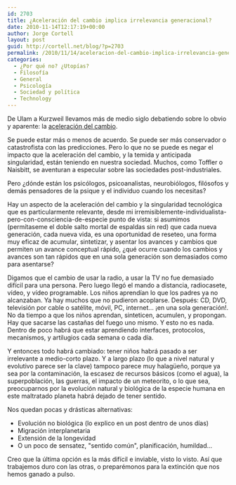 ```yaml
---
id: 2703
title: ¿Aceleración del cambio implica irrelevancia generacional?
date: 2010-11-14T12:17:19+00:00
author: Jorge Cortell
layout: post
guid: http://cortell.net/blog/?p=2703
permalink: /2010/11/14/aceleracion-del-cambio-implica-irrelevancia-generacional/
categories:
  - ¿Por qué no? ¿Utopías?
  - Filosofí­a
  - General
  - Psicología
  - Sociedad y polí­tica
  - Technology
---
```

De Ulam a Kurzweil llevamos más de medio siglo debatiendo sobre lo obvio y aparente: la <a title="http://en.wikipedia.org/wiki/Accelerating_change" href="http://en.wikipedia.org/wiki/Accelerating_change" target="_blank">aceleración del cambio</a>.

Se puede estar más o menos de acuerdo. Se puede ser más conservador o catastrofista con las predicciones. Pero lo que no se puede es negar el impacto que la aceleración del cambio, y la temida y anticipada singularidad, están teniendo en nuestra sociedad. Muchos, como Toffler o Naisbitt, se aventuran a especular sobre las sociedades post-industriales.

Pero ¿dónde están los psicólogos, psicoanalistas, neurobiólogos, filósofos y demás pensadores de la psique y el individuo cuando los necesitas?

Hay un aspecto de la aceleración del cambio y la singularidad tecnológica que es particularmente relevante, desde mi irremisiblemente-individualista-pero-con-consciencia-de-especie punto de vista: si asumimos (permítaseme el doble salto mortal de espaldas sin red) que cada nueva generación, cada nueva vida, es una oportunidad de reseteo, una forma muy eficaz de acumular, sintetizar, y asentar los avances y cambios que permiten un avance conceptual rápido, ¿qué ocurre cuando los cambios y avances son tan rápidos que en una sola generación son demasiados como para asentarse?

Digamos que el cambio de usar la radio, a usar la TV no fue demasiado difícil para una persona. Pero luego llegó el mando a distancia, radiocasete, vídeo, y vídeo programable. Los niños aprendían lo que los padres ya no alcanzaban. Ya hay muchos que no pudieron acoplarse. Después: CD, DVD, televisión por cable o satélite, móvil, PC, internet... ¡en una sola generación!. No da tiempo a que los niños aprendan, sinteticen, acumulen, y propongan. Hay que sacarse las castañas del fuego uno mismo. Y esto no es nada. Dentro de poco habrá que estar aprendiendo interfaces, protocolos, mecanismos, y artilugios cada semana o cada día.

Y entonces todo habrá cambiado: tener niños habrá pasado a ser irrelevante a medio-corto plazo. Y a largo plazo (lo que a nivel natural y evolutivo parece ser la clave) tampoco parece muy halagüeño, porque ya sea por la contaminación, la escasez de recursos básicos (como el agua), la superpoblación, las guerras, el impacto de un meteorito, o lo que sea, preocuparnos por la evolución natural y biológica de la especie humana en este maltratado planeta habrá dejado de tener sentido.

Nos quedan pocas y drásticas alternativas:

  * Evolución no biológica (lo explico en un post dentro de unos días)
  * Migración interplanetaria
  * Extensión de la longevidad
  * O un poco de sensatez, "sentido común", planificación, humildad...

Creo que la última opción es la más difícil e inviable, visto lo visto. Así que trabajemos duro con las otras, o preparémonos para la extinción que nos hemos ganado a pulso.